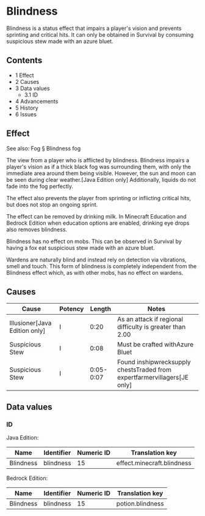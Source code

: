 # Blindness
Blindness is a status effect that impairs a player's vision and prevents sprinting and critical hits. It can only be obtained in Survival by consuming suspicious stew made with an azure bluet.

## Contents
- 1 Effect
- 2 Causes
- 3 Data values
	- 3.1 ID
- 4 Advancements
- 5 History
- 6 Issues

## Effect
See also: Fog § Blindness fog

The view from a player who is afflicted by blindness.
Blindness impairs a player's vision as if a thick black fog was surrounding them, with only the immediate area around them being visible. However, the sun and moon can be seen during clear weather.‌[Java Edition  only] Additionally, liquids do not fade into the fog perfectly. 

The effect also prevents the player from sprinting or inflicting critical hits, but does not stop an ongoing sprint.

The effect can be removed by drinking milk. In  Minecraft Education and Bedrock Edition when education options are enabled, drinking eye drops also removes blindness.

Blindness has no effect on mobs. This can be observed in Survival by having a fox eat suspicious stew made with an azure bluet.

Wardens are naturally blind and instead rely on detection via vibrations, smell and touch. This form of blindness is completely independent from the Blindness effect which, as with other mobs, has no effect on wardens.

## Causes
| Cause                           | Potency | Length    | Notes                                                                      |
|---------------------------------|---------|-----------|----------------------------------------------------------------------------|
| Illusioner‌[Java Edition  only] | I       | 0:20      | As an attack if regional difficulty is greater than 2.00                   |
| Suspicious Stew                 | I       | 0:08      | Must be crafted withAzure Bluet                                            |
| Suspicious Stew                 | I       | 0:05-0:07 | Found inshipwrecksupply chestsTraded from expertfarmervillagers‌[JE  only] |

## Data values
### ID
Java Edition:

| Name      | Identifier | Numeric ID | Translation key            |
|-----------|------------|------------|----------------------------|
| Blindness | blindness  | 15         | effect.minecraft.blindness |

Bedrock Edition:

| Name      | Identifier | Numeric ID | Translation key  |
|-----------|------------|------------|------------------|
| Blindness | blindness  | 15         | potion.blindness |

